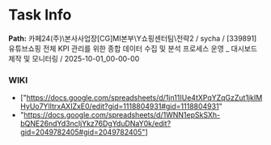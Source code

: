 # Task Info

**Path:** 카페24(주)\본사사업장\[CG]MI본부\Y쇼핑센터팀\전략2 / sycha / [339891] 유튜브쇼핑 전체 KPI 관리를 위한 종합 데이터 수집 및 분석 프로세스 운영 _ 대시보드 제작 및 모니터링 / 2025-10-01_00-00-00

### WIKI
- ["https://docs.google.com/spreadsheets/d/1jn11IUe4tXPqYZqGzZut1jkIMHyUo7YlItrxAXIZxE0/edit?gid=1118804931#gid=1118804931"
- "https://docs.google.com/spreadsheets/d/1WNN1epSkSXh-bQNE26ndYd3ncIjYkz76DgYduDNaY0k/edit?gid=2049782405#gid=2049782405"]

